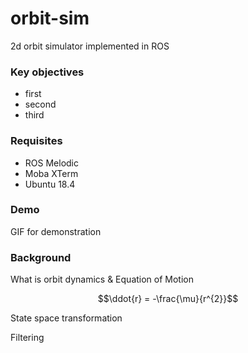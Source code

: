 # orbit-sim

2d orbit simulator implemented in ROS

### Key objectives
 - first
 - second
 - third

### Requisites
- ROS Melodic
- Moba XTerm
- Ubuntu 18.4

### Demo

GIF for demonstration

### Background

What is orbit dynamics & Equation of Motion
```math
\ddot{r} = -\frac{\mu}{r^{2}}
```

State space transformation

Filtering